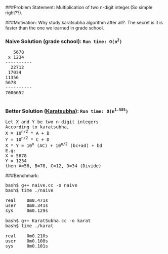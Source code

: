 ###Problem Statement:
Multiplication of two n-digit integer.(So simple right??).

###Motivation:
Why study karatsubha algorithm after all?. The secret is it is faster than the one we learned in grade school.

### Naive Solution (grade school): <code>Run time: O(n<sup>2</sup>) </code>

<pre>
   5678
 x 1234
----------
  22712
 17034
11356
5678
----------
7006652

</pre>

### Better Solution ([Karatsubha](http://en.wikipedia.org/wiki/Karatsuba_algorithm)): <code>Run time: O(n<sup>1.585</sup>)</code>

<pre>
Let X and Y be two n-digit integers
According to karatsubha,
X = 10<sup>n/2</sup> * A + B
Y = 10<sup>n/2</sup> * C + D
X * Y = 10<sup>n</sup> (AC) + 10<sup>n/2</sup> (bc+ad) + bd
E.g:
X = 5678
Y = 1234
then A=56, B=78, C=12, D=34 (Divide)
</pre>

###Benchmark:
<pre>
bash$ g++ naive.cc -o naive
bash$ time ./naive

real    0m0.471s
user    0m0.341s
sys     0m0.129s

bash$ g++ KaratSubha.cc -o karat
bash$ time ./karat

real    0m0.210s
user    0m0.108s
sys     0m0.101s
</pre>
